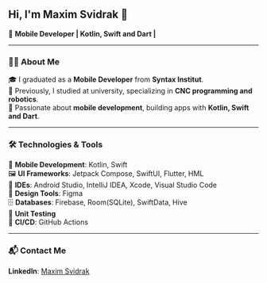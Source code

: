 ## Hi, I'm Maxim Svidrak 👋  

🚀 **Mobile Developer | Kotlin, Swift and Dart |**  

---

### 🧑‍💻 About Me  
🎓 I graduated as a **Mobile Developer** from **Syntax Institut**.  
🤖 Previously, I studied at university, specializing in **CNC programming and robotics**.  
📱 Passionate about **mobile development**, building apps with **Kotlin, Swift and Dart**.  

---

### 🛠️ Technologies & Tools  

📱 **Mobile Development**: Kotlin, Swift  
🖼 **UI Frameworks**: Jetpack Compose, SwiftUI, Flutter, HML  
🔧 **IDEs**: Android Studio, IntelliJ IDEA, Xcode, Visual Studio Code  
🎨 **Design Tools**: Figma  
🗄 **Databases**: Firebase, Room(SQLite), SwiftData, Hive  
🧪 **Unit Testing**  
🚀 **CI/CD**: GitHub Actions

---

### 📬 Contact Me  

 **LinkedIn**: [Maxim Svidrak](https://www.linkedin.com/in/maxim-svidrak-733317300/) 




<!--
**MaximSvid/MaximSvid** is a ✨ _special_ ✨ repository because its `README.md` (this file) appears on your GitHub profile.

Here are some ideas to get you started:

- 🔭 I’m currently working on ...
- 🌱 I’m currently learning ...
- 👯 I’m looking to collaborate on ...
- 🤔 I’m looking for help with ...
- 💬 Ask me about ...
- 📫 How to reach me: ...
- 😄 Pronouns: ...
- ⚡ Fun fact: ...
-->
